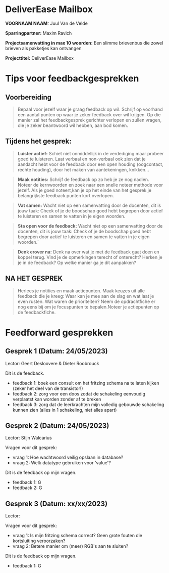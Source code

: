 # DeliverEase Mailbox

**VOORNAAM NAAM:** Juul Van de Velde

**Sparringpartner:** Maxim Ravich

**Projectsamenvatting in max 10 woorden:** Een slimme brievenbus die zowel brieven als pakketjes kan ontvangen

**Projecttitel:** DeliverEase Mailbox

# Tips voor feedbackgesprekken

## Voorbereiding

> Bepaal voor jezelf waar je graag feedback op wil. Schrijf op voorhand een aantal punten op waar je zeker feedback over wil krijgen. Op die manier zal het feedbackgesprek gerichter verlopen en zullen vragen, die je zeker beantwoord wil hebben, aan bod komen.

## Tijdens het gesprek:

> **Luister actief:** Schiet niet onmiddellijk in de verdediging maar probeer goed te luisteren. Laat verbaal en non-verbaal ook zien dat je aandacht hebt voor de feedback door een open houding (oogcontact, rechte houding), door het maken van aantekeningen, knikken...

> **Maak notities:** Schrijf de feedback op zo heb je ze nog nadien. Noteer de kernwoorden en zoek naar een snelle noteer methode voor jezelf. Als je goed noteert,kan je op het einde van het gesprek je belangrijkste feedback punten kort overlopen.

> **Vat samen:** Wacht niet op een samenvatting door de docenten, dit is jouw taak: Check of je de boodschap goed hebt begrepen door actief te luisteren en samen te vatten in je eigen woorden.

> **Sta open voor de feedback:** Wacht niet op een samenvatting door de docenten, dit is jouw taak: Check of je de boodschap goed hebt begrepen door actief te luisteren en samen te vatten in je eigen woorden.`

> **Denk erover na:** Denk na over wat je met de feedback gaat doen en koppel terug. Vind je de opmerkingen terecht of onterecht? Herken je je in de feedback? Op welke manier ga je dit aanpakken?

## NA HET GESPREK

> Herlees je notities en maak actiepunten. Maak keuzes uit alle feedback die je kreeg: Waar kan je mee aan de slag en wat laat je even rusten. Wat waren de prioriteiten? Neem de opdrachtfiche er nog eens bij om je focuspunten te bepalen.Noteer je actiepunten op de feedbackfiche.

# Feedforward gesprekken

## Gesprek 1 (Datum: 24/05/2023)

Lector: Geert Desloovere & Dieter Roobrouck

Dit is de feedback.

- feedback 1: boek een consult om het fritzing schema na te laten kijken (zeker het deel van de transistor!)
- feedback 2: zorg voor een doos zodat de schakeling eenvoudig verplaatst kan worden zonder af te breken
- feedback 3: zorg dat de leerkrachten mijn volledig gebouwde schakeling kunnen zien (alles in 1 schakeling, niet alles apart)

## Gesprek 2 (Datum: 24/05/2023)

Lector: Stijn Walcarius

Vragen voor dit gesprek:

- vraag 1: Hoe wachtwoord veilig opslaan in database?
- vraag 2: Welk datatype gebruiken voor 'value'?

Dit is de feedback op mijn vragen.

- feedback 1: G
- feedback 2: G

## Gesprek 3 (Datum: xx/xx/2023)

Lector:

Vragen voor dit gesprek:

- vraag 1: Is mijn fritzing schema correct? Geen grote fouten die kortsluiting veroorzaken?
- vraag 2: Betere manier om (meer) RGB's aan te sluiten?

Dit is de feedback op mijn vragen.

- feedback 1: G
